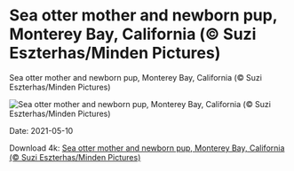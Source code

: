 # Sea otter mother and newborn pup, Monterey Bay, California (© Suzi Eszterhas/Minden Pictures)

Sea otter mother and newborn pup, Monterey Bay, California (© Suzi Eszterhas/Minden Pictures)

![Sea otter mother and newborn pup, Monterey Bay, California (© Suzi Eszterhas/Minden Pictures)](https://bing.com/th?id=OHR.OtterMom_EN-US8059433484_UHD.jpg&w=1024&h=576)

Date: 2021-05-10

Download 4k: [Sea otter mother and newborn pup, Monterey Bay, California (© Suzi Eszterhas/Minden Pictures)](https://bing.com/th?id=OHR.OtterMom_EN-US8059433484_UHD.jpg)

